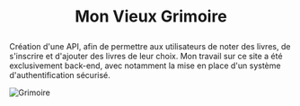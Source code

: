 # <p align="center">Mon Vieux Grimoire</p>

Création d'une API, afin de permettre aux utilisateurs de noter des livres, de s'inscrire et d'ajouter des livres de leur choix. Mon travail sur ce site a été exclusivement back-end, avec notamment la mise en place d'un système d'authentification sécurisé.

![Grimoire](https://github.com/user-attachments/assets/b9e3cc3d-4b92-4517-a0d6-0f5eaff5d05a)
